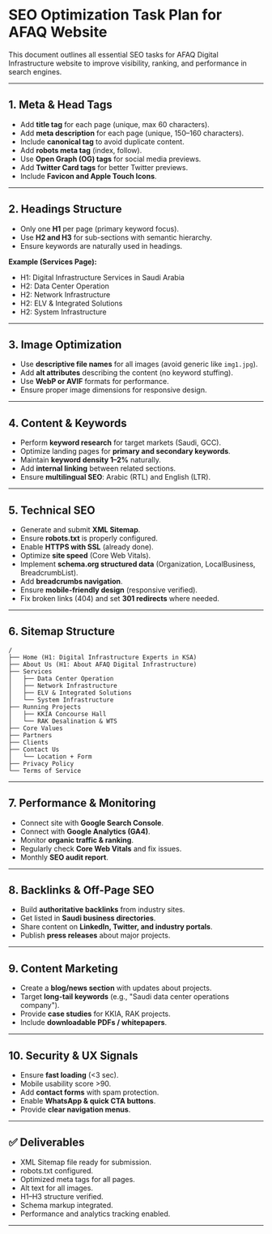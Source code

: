 
# SEO Optimization Task Plan for AFAQ Website

This document outlines all essential SEO tasks for AFAQ Digital Infrastructure website to improve visibility, ranking, and performance in search engines.

---

## 1. Meta & Head Tags
- Add **title tag** for each page (unique, max 60 characters).
- Add **meta description** for each page (unique, 150–160 characters).
- Include **canonical tag** to avoid duplicate content.
- Add **robots meta tag** (index, follow).
- Use **Open Graph (OG) tags** for social media previews.
- Add **Twitter Card tags** for better Twitter previews.
- Include **Favicon and Apple Touch Icons**.

---

## 2. Headings Structure
- Only one **H1** per page (primary keyword focus).
- Use **H2 and H3** for sub-sections with semantic hierarchy.
- Ensure keywords are naturally used in headings.

**Example (Services Page):**
- H1: Digital Infrastructure Services in Saudi Arabia  
- H2: Data Center Operation  
- H2: Network Infrastructure  
- H2: ELV & Integrated Solutions  
- H2: System Infrastructure  

---

## 3. Image Optimization
- Use **descriptive file names** for all images (avoid generic like `img1.jpg`).  
- Add **alt attributes** describing the content (no keyword stuffing).  
- Use **WebP or AVIF** formats for performance.  
- Ensure proper image dimensions for responsive design.

---

## 4. Content & Keywords
- Perform **keyword research** for target markets (Saudi, GCC).  
- Optimize landing pages for **primary and secondary keywords**.  
- Maintain **keyword density 1–2%** naturally.  
- Add **internal linking** between related sections.  
- Ensure **multilingual SEO**: Arabic (RTL) and English (LTR).

---

## 5. Technical SEO
- Generate and submit **XML Sitemap**.  
- Ensure **robots.txt** is properly configured.  
- Enable **HTTPS with SSL** (already done).  
- Optimize **site speed** (Core Web Vitals).  
- Implement **schema.org structured data** (Organization, LocalBusiness, BreadcrumbList).  
- Add **breadcrumbs navigation**.  
- Ensure **mobile-friendly design** (responsive verified).  
- Fix broken links (404) and set **301 redirects** where needed.  

---

## 6. Sitemap Structure
```
/
├── Home (H1: Digital Infrastructure Experts in KSA)
├── About Us (H1: About AFAQ Digital Infrastructure)
├── Services
│   ├── Data Center Operation
│   ├── Network Infrastructure
│   ├── ELV & Integrated Solutions
│   └── System Infrastructure
├── Running Projects
│   ├── KKIA Concourse Hall
│   └── RAK Desalination & WTS
├── Core Values
├── Partners
├── Clients
├── Contact Us
│   └── Location + Form
├── Privacy Policy
└── Terms of Service
```
---

## 7. Performance & Monitoring
- Connect site with **Google Search Console**.  
- Connect with **Google Analytics (GA4)**.  
- Monitor **organic traffic & ranking**.  
- Regularly check **Core Web Vitals** and fix issues.  
- Monthly **SEO audit report**.

---

## 8. Backlinks & Off-Page SEO
- Build **authoritative backlinks** from industry sites.  
- Get listed in **Saudi business directories**.  
- Share content on **LinkedIn, Twitter, and industry portals**.  
- Publish **press releases** about major projects.

---

## 9. Content Marketing
- Create a **blog/news section** with updates about projects.  
- Target **long-tail keywords** (e.g., "Saudi data center operations company").  
- Provide **case studies** for KKIA, RAK projects.  
- Include **downloadable PDFs / whitepapers**.

---

## 10. Security & UX Signals
- Ensure **fast loading** (<3 sec).  
- Mobile usability score >90.  
- Add **contact forms** with spam protection.  
- Enable **WhatsApp & quick CTA buttons**.  
- Provide **clear navigation menus**.

---

## ✅ Deliverables
- XML Sitemap file ready for submission.  
- robots.txt configured.  
- Optimized meta tags for all pages.  
- Alt text for all images.  
- H1–H3 structure verified.  
- Schema markup integrated.  
- Performance and analytics tracking enabled.  

---

